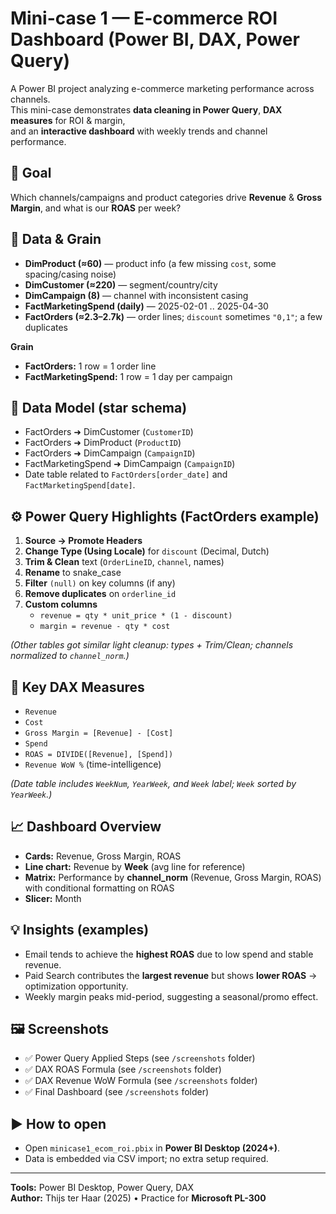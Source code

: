 # Mini-case 1 — E-commerce ROI Dashboard (Power BI, DAX, Power Query)

A Power BI project analyzing e-commerce marketing performance across channels.  
This mini-case demonstrates **data cleaning in Power Query**, **DAX measures** for ROI & margin,  
and an **interactive dashboard** with weekly trends and channel performance.

## 🧭 Goal
Which channels/campaigns and product categories drive **Revenue** & **Gross Margin**, and what is our **ROAS** per week?

## 🧩 Data & Grain
- **DimProduct (≈60)** — product info (a few missing `cost`, some spacing/casing noise)  
- **DimCustomer (≈220)** — segment/country/city  
- **DimCampaign (8)** — channel with inconsistent casing  
- **FactMarketingSpend (daily)** — 2025-02-01 .. 2025-04-30  
- **FactOrders (≈2.3–2.7k)** — order lines; `discount` sometimes `"0,1"`; a few duplicates  

**Grain**
- **FactOrders:** 1 row = 1 order line  
- **FactMarketingSpend:** 1 row = 1 day per campaign

## 📐 Data Model (star schema)
- FactOrders ➜ DimCustomer (`CustomerID`)  
- FactOrders ➜ DimProduct (`ProductID`)  
- FactOrders ➜ DimCampaign (`CampaignID`)  
- FactMarketingSpend ➜ DimCampaign (`CampaignID`)  
- Date table related to `FactOrders[order_date]` and `FactMarketingSpend[date]`.

## ⚙️ Power Query Highlights (FactOrders example)
1) **Source → Promote Headers**  
2) **Change Type (Using Locale)** for `discount` (Decimal, Dutch)  
3) **Trim & Clean** text (`OrderLineID`, `channel`, names)  
4) **Rename** to snake_case  
5) **Filter** `(null)` on key columns (if any)  
6) **Remove duplicates** on `orderline_id`  
7) **Custom columns**  
   - `revenue = qty * unit_price * (1 - discount)`  
   - `margin = revenue - qty * cost`

*(Other tables got similar light cleanup: types + Trim/Clean; channels normalized to `channel_norm`.)*

## 🧮 Key DAX Measures
- `Revenue`  
- `Cost`  
- `Gross Margin = [Revenue] - [Cost]`  
- `Spend`  
- `ROAS = DIVIDE([Revenue], [Spend])`  
- `Revenue WoW %` (time-intelligence)

*(Date table includes `WeekNum`, `YearWeek`, and `Week` label; `Week` sorted by `YearWeek`.)*

## 📈 Dashboard Overview
- **Cards:** Revenue, Gross Margin, ROAS  
- **Line chart:** Revenue by **Week** (avg line for reference)  
- **Matrix:** Performance by **channel_norm** (Revenue, Gross Margin, ROAS) with conditional formatting on ROAS  
- **Slicer:** Month

## 💡 Insights (examples)
- Email tends to achieve the **highest ROAS** due to low spend and stable revenue.  
- Paid Search contributes the **largest revenue** but shows **lower ROAS** → optimization opportunity.  
- Weekly margin peaks mid-period, suggesting a seasonal/promo effect.

## 🖼️ Screenshots
- ✅ Power Query Applied Steps (see `/screenshots` folder)
- ✅ DAX ROAS Formula (see `/screenshots` folder)
- ✅ DAX Revenue WoW Formula (see `/screenshots` folder)
- ✅ Final Dashboard (see `/screenshots` folder)

## ▶️ How to open
- Open `minicase1_ecom_roi.pbix` in **Power BI Desktop (2024+)**.  
- Data is embedded via CSV import; no extra setup required.

---

**Tools:** Power BI Desktop, Power Query, DAX  
**Author:** Thijs ter Haar (2025) • Practice for **Microsoft PL-300**

